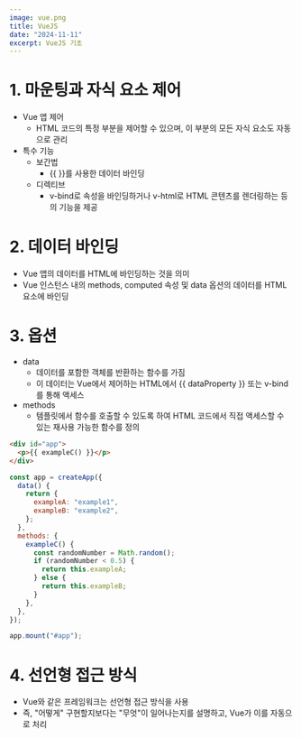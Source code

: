 ```yaml
---
image: vue.png
title: VueJS
date: "2024-11-11"
excerpt: VueJS 기초
---
```


# 1. 마운팅과 자식 요소 제어

- Vue 앱 제어
  - HTML 코드의 특정 부분을 제어할 수 있으며, 이 부분의 모든 자식 요소도 자동으로 관리
- 특수 기능
  - 보간법
    - {{ }}를 사용한 데이터 바인딩
  - 디렉티브
    - v-bind로 속성을 바인딩하거나 v-html로 HTML 콘텐츠를 렌더링하는 등의 기능을 제공

# 2. 데이터 바인딩

- Vue 앱의 데이터를 HTML에 바인딩하는 것을 의미
- Vue 인스턴스 내의 methods, computed 속성 및 data 옵션의 데이터를 HTML 요소에 바인딩

# 3. 옵션

- data
  - 데이터를 포함한 객체를 반환하는 함수를 가짐
  - 이 데이터는 Vue에서 제어하는 HTML에서 {{ dataProperty }} 또는 v-bind를 통해 액세스
- methods
  - 템플릿에서 함수를 호출할 수 있도록 하여 HTML 코드에서 직접 액세스할 수 있는 재사용 가능한 함수를 정의

```html
<div id="app">
  <p>{{ exampleC() }}</p>
</div>
```

```js
const app = createApp({
  data() {
    return {
      exampleA: "example1",
      exampleB: "example2",
    };
  },
  methods: {
    exampleC() {
      const randomNumber = Math.random();
      if (randomNumber < 0.5) {
        return this.exampleA;
      } else {
        return this.exampleB;
      }
    },
  },
});

app.mount("#app");
```

# 4. 선언형 접근 방식

- Vue와 같은 프레임워크는 선언형 접근 방식을 사용
- 즉, "어떻게" 구현할지보다는 "무엇"이 일어나는지를 설명하고, Vue가 이를 자동으로 처리
